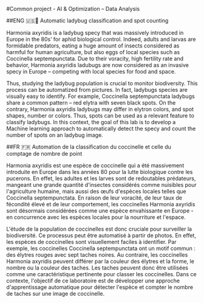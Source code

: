 #Common project - AI & Optimization – Data Analysis


##ENG 🇺🇸🏴󠁧󠁢󠁥󠁮󠁧󠁿
Automatic ladybug classification and spot counting

Harmonia axyridis is a ladybug specy that was massively introduced in Europe in the 80s’ for aphid biological control. 
Indeed, adults and larvas are formidable predators, eating a huge amount of insects considered as harmful for human agriculture, but also eggs of local species such as Coccinella septempunctata.
Due to their voracity, high fertility rate and behavior, Harmonia axyridis ladubugs are now considered as an invasive specy in Europe – competing with local species for food and space.

Thus, studying the ladybug population is crucial to monitor biodiversity. This process can be automatized from pictures.
In fact, ladybugs species are visually easy to identify. For example, Coccinella septempunctata ladybugs share a common pattern – red elytra with seven black spots. 
On the contrary, Harmonia axyridis ladybugs may differ in elytron colors, and spot shapes, number or colors. Thus, spots can be used as a relevant feature to classify ladybugs.
In this context, the goal of this lab is to develop a Machine learning approach to automatically detect the specy and count the number of spots on an ladybug image.


##FR 󠁧󠁢🇫🇷
Automation de la classification du coccinelle et celle du comptage de nombre de point

Harmonia axyridis est une espèce de coccinelle qui a été massivement introduite en Europe dans les années 80 pour la lutte biologique contre les pucerons. 
En effet, les adultes et les larves sont de redoutables prédateurs, mangeant une grande quantité d'insectes considérés comme nuisibles pour l'agriculture humaine, mais aussi des œufs d'espèces locales telles que Coccinella septempunctata.
En raison de leur voracité, de leur taux de fécondité élevé et de leur comportement, les coccinelles Harmonia axyridis sont désormais considérées comme une espèce envahissante en Europe - en concurrence avec les espèces locales pour la nourriture et l'espace.

L'étude de la population de coccinelles est donc cruciale pour surveiller la biodiversité. Ce processus peut être automatisé à partir de photos.
En effet, les espèces de coccinelles sont visuellement faciles à identifier. Par exemple, les coccinelles Coccinella septempunctata ont un motif commun : des élytres rouges avec sept taches noires. 
Au contraire, les coccinelles Harmonia axyridis peuvent différer par la couleur des élytres et la forme, le nombre ou la couleur des taches. Les taches peuvent donc être utilisées comme une caractéristique pertinente pour classer les coccinelles.
Dans ce contexte, l'objectif de ce laboratoire est de développer une approche d'apprentissage automatique pour détecter l'espèce et compter le nombre de taches sur une image de coccinelle.
